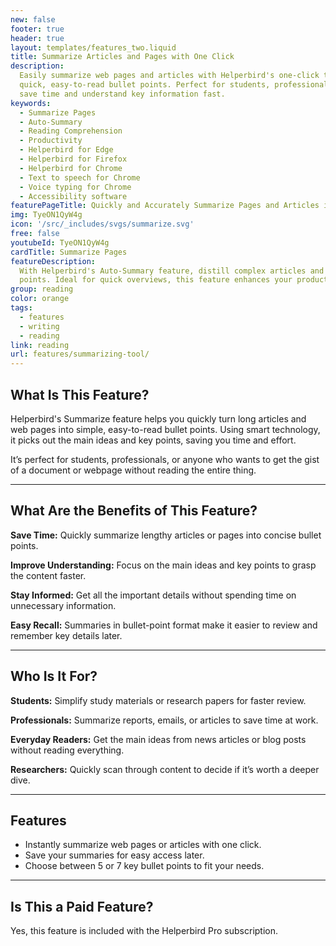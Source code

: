 ```yaml
---
new: false
footer: true
header: true
layout: templates/features_two.liquid
title: Summarize Articles and Pages with One Click
description:
  Easily summarize web pages and articles with Helperbird's one-click tool. Turn long texts into
  quick, easy-to-read bullet points. Perfect for students, professionals, and anyone who wants to
  save time and understand key information fast.
keywords:
  - Summarize Pages
  - Auto-Summary
  - Reading Comprehension
  - Productivity
  - Helperbird for Edge
  - Helperbird for Firefox
  - Helperbird for Chrome
  - Text to speech for Chrome
  - Voice typing for Chrome
  - Accessibility software
featurePageTitle: Quickly and Accurately Summarize Pages and Articles in a Click
img: TyeON1QyW4g
icon: '/src/_includes/svgs/summarize.svg'
free: false
youtubeId: TyeON1QyW4g
cardTitle: Summarize Pages
featureDescription:
  With Helperbird's Auto-Summary feature, distill complex articles and web pages into key bullet
  points. Ideal for quick overviews, this feature enhances your productivity and comprehension.
group: reading
color: orange
tags:
  - features
  - writing
  - reading
link: reading
url: features/summarizing-tool/
---
```

## What Is This Feature?

Helperbird's Summarize feature helps you quickly turn long articles and web pages into simple, easy-to-read bullet points. Using smart technology, it picks out the main ideas and key points, saving you time and effort. 

It’s perfect for students, professionals, or anyone who wants to get the gist of a document or webpage without reading the entire thing.

---

## What Are the Benefits of This Feature?


**Save Time:** Quickly summarize lengthy articles or pages into concise bullet points.  

**Improve Understanding:** Focus on the main ideas and key points to grasp the content faster.  

**Stay Informed:** Get all the important details without spending time on unnecessary information.  

**Easy Recall:** Summaries in bullet-point format make it easier to review and remember key details later.

---

## Who Is It For?


**Students:** Simplify study materials or research papers for faster review.  

**Professionals:** Summarize reports, emails, or articles to save time at work.  

**Everyday Readers:** Get the main ideas from news articles or blog posts without reading everything.  

**Researchers:** Quickly scan through content to decide if it’s worth a deeper dive.

---

## Features

- Instantly summarize web pages or articles with one click.  
- Save your summaries for easy access later.  
- Choose between 5 or 7 key bullet points to fit your needs.  

---

## Is This a Paid Feature?

Yes, this feature is included with the Helperbird Pro subscription.
